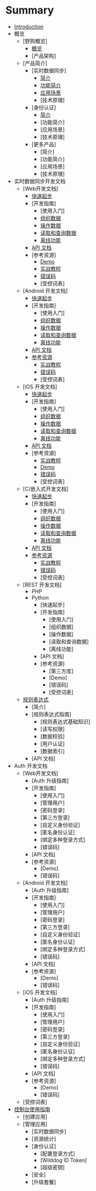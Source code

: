 # Summary

* [Introduction](README.md)
* 概览
   * [野狗概览]
       * [概览](overview/index.md)
       * [产品架构]
   * [产品简介]
       * [实时数据同步]
           * [简介](overview/database.md)
           * [功能简介](overview/feature.md)
           * [应用场景](overview/scene.md)
           * [技术原理]
       * [身份认证]
           * [简介](overview/auth.md)
           * [功能简介]
           * [应用场景]
           * [技术原理]
       * [更多产品]
           * [简介]
           * [功能简介]
           * [应用场景]
           * [技术原理]
* 实时数据同步开发文档
   * [Web开发文档]
       * [快速起步](sync/quickstart/web.md)
       * [开发指南]
           * [使用入门]
           * [组织数据](sync/guide/web/structure-data.md)
           * [操作数据](sync/guide/web/save-data.md)
           * [读取和查询数据](sync/guide/web/retrieve-data.md)
           * [离线功能](sync/guide/web/offline-capabilities.md)
       * [API 文档](sync/guide/web/api.md)
       * [参考资源]
           * [Demo](sync/guide/web/resources.md)
           * [实战教程](sync/guide/web/tutorial.md)
           * [错误码](sync/guide/web/error-code.md)
           * [受控词表]
   * [Android 开发文档]
       * [快速起步](sync/quickstart/android.md)
       * [开发指南]
           * [使用入门]
           * [组织数据](sync/guide/android/structure-data.md)
           * [操作数据](sync/guide/android/save-data.md)
           * [读取和查询数据](sync/guide/android/retrieve-data.md)
           * [离线功能](sync/guide/android/offline-capabilities.md)
       * [API 文档](sync/guide/android/api.md)
       * [参考资源](sync/guide/android/resources.md)
           * [实战教程](sync/guide/android/tutorial.md)
           * [错误码](sync/guide/android/error-code.md)
           * [受控词表]
   * [iOS 开发文档]
       * [快速起步](sync/quickstart/ios.md)
       * [开发指南]
           * [使用入门]
           * [组织数据](sync/guide/ios/structure-data.md)
           * [操作数据](sync/guide/ios/save-data.md)
           * [读取和查询数据](sync/guide/ios/retrieve-data.md)
           * [离线功能](sync/guide/ios/offline-capabilities.md)
       * [API 文档](sync/guide/ios/api.md)
       * [参考资源]
           * [实战教程](sync/guide/ios/tutorial.md)
           * [Demo](sync/guide/ios/resources.md)
           * [错误码](sync/guide/ios/error-code.md)
           * [受控词表]
   * [C/嵌入式开发文档]
       * [快速起步](sync/quickstart/c.md)
       * [开发指南]
           * [使用入门]
           * [组织数据](sync/guide/c/structure-data.md)
           * [操作数据](sync/guide/c/save-data.md)
           * [读取和查询数据](sync/guide/c/retrieve-data.md)
           * [离线功能](sync/guide/c/offline-capabilities.md)
       * [API 文档](sync/guide/c/api.md)
       * [参考资源](sync/guide/c/resources.md)
           * [实战教程](sync/guide/c/tutorial.md)
           * [错误码](sync/guide/c/error-code.md)
           * [受控词表]
   * [REST 开发文档]
       * PHP
       * Python
           * [快速起步]
           * [开发指南]
               * [使用入门]
               * [组织数据]
               * [操作数据]
               * [读取和查询数据]
               * [离线功能]
           * [API 文档]
           * [参考资源]
               * [第三方库]
               * [Demo]
               * [错误码]
               * [受控词表]
   * [规则表达式](sync/guide/rule/index.md)
       * [简介]
       * [规则表达式指南]
           * [规则表达式基础知识]
           * [读写权限]
           * [数据校验]
           * [用户认证]
           * [数据索引]
       * [API 文档]
* Auth 开发文档
   * [Web开发文档]
       * [Auth 升级指南]
       * [开发指南]
           * [使用入门]
           * [管理用户]
           * [密码登录]
           * [第三方登录]
           * [自定义身份验证]
           * [匿名身份认证]
           * [绑定多种登录方式]
           * [错误码]
       * [API 文档]
       * [参考资源]
           * [Demo]
           * [错误码]
   * [Android 开发文档]
       * [Auth 升级指南]
       * [开发指南]
           * [使用入门]
           * [管理用户]
           * [密码登录]
           * [第三方登录]
           * [自定义身份验证]
           * [匿名身份认证]
           * [绑定多种登录方式]
           * [错误码]
       * [API 文档]
       * [参考资源]
           * [Demo]
           * [错误码]
   * [iOS 开发文档]
       * [Auth 升级指南]
       * [开发指南]
           * [使用入门]
           * [管理用户]
           * [密码登录]
           * [第三方登录]
           * [自定义身份验证]
           * [匿名身份认证]
           * [绑定多种登录方式]
           * [错误码]
       * [API 文档]
       * [参考资源]
           * [Demo]
           * [错误码]
   * [受控词表]
* [控制台使用指南](console/index.md)
   * [创建应用]
   * [管理应用]
       * [实时数据同步]
       * [资源统计]
       * [身份认证]
           * [配置登录方式]
           * [Wilddog ID Token]
           * [超级密钥]
       * [安全]
       * [升级套餐]

